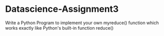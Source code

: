 # Datascience-Assignment3
Write a Python Program to implement your own myreduce() function which works exactly like Python's  built-in function reduce()
